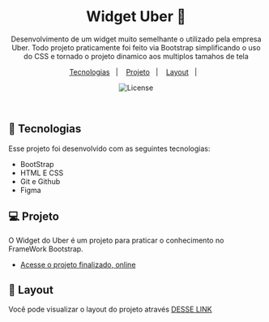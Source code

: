 <h1 align="center"> Widget Uber 📱 </h1>

<p align="center">
Desenvolvimento de um widget muito semelhante o utilizado pela empresa Uber. Todo projeto praticamente foi feito via Bootstrap simplificando o uso do CSS e tornado o projeto dinamico aos multiplos tamahos de tela
 <br/>


<p align="center">
  <a href="#-tecnologias">Tecnologias</a>&nbsp;&nbsp;&nbsp;|&nbsp;&nbsp;&nbsp;
  <a href="#-projeto">Projeto</a>&nbsp;&nbsp;&nbsp;|&nbsp;&nbsp;&nbsp;
  <a href="#-layout">Layout</a>&nbsp;&nbsp;&nbsp;|&nbsp;&nbsp;&nbsp;
  
</p>

<p align="center">
  <img alt="License" src="https://github.com/p4peldebala/Bootstrap_Uber_Widget/assets/120611995/61705a29-c69d-4c9c-ac9b-2cca7ef1db38">
</p>

<br>



## 🚀 Tecnologias

Esse projeto foi desenvolvido com as seguintes tecnologias:

- BootStrap
- HTML E CSS
- Git e Github
- Figma

## 💻 Projeto

O Widget do Uber é um projeto para praticar o conhecimento no FrameWork Bootstrap.
- [Acesse o projeto finalizado, online](https://p4peldebala.github.io/Bootstrap_Uber_Widget/)


## 🔖 Layout

Você pode visualizar o layout do projeto através [DESSE LINK](https://www.figma.com/file/HL9ZvpsvliYL3uYC4qYHlV/Widget-de-Transporte-•-Desafio-19-(Community)?node-id=401%3A4&mode=dev)
